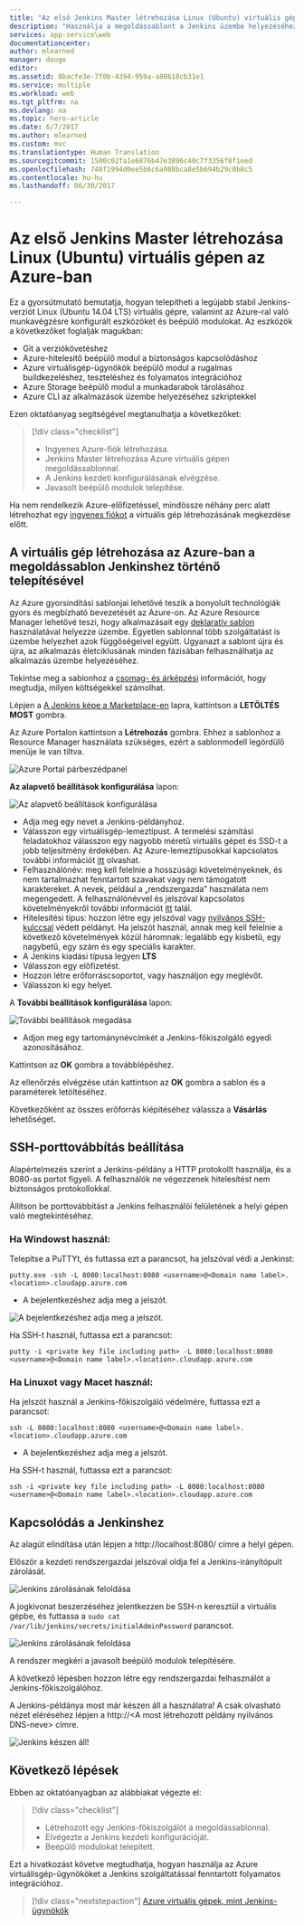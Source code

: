 ```yaml
---
title: "Az első Jenkins Master létrehozása Linux (Ubuntu) virtuális gépen az Azure-ban"
description: "Használja a megoldássablont a Jenkins üzembe helyezéséhez."
services: app-service\web
documentationcenter: 
author: mlearned
manager: douge
editor: 
ms.assetid: 8bacfe3e-7f0b-4394-959a-a88618cb31e1
ms.service: multiple
ms.workload: web
ms.tgt_pltfrm: na
ms.devlang: na
ms.topic: hero-article
ms.date: 6/7/2017
ms.author: mlearned
ms.custom: mvc
ms.translationtype: Human Translation
ms.sourcegitcommit: 1500c02fa1e6876b47e3896c40c7f3356f8f1eed
ms.openlocfilehash: 748f1994d0ee5b6c6a988bca8e5b694b29c0b8c5
ms.contentlocale: hu-hu
ms.lasthandoff: 06/30/2017

---
```


<a id="create-your-first-jenkins-master-on-a-linux-ubuntu-vm-on-azure" class="xliff"></a>

# Az első Jenkins Master létrehozása Linux (Ubuntu) virtuális gépen az Azure-ban

Ez a gyorsútmutató bemutatja, hogyan telepítheti a legújabb stabil Jenkins-verziót Linux (Ubuntu 14.04 LTS) virtuális gépre, valamint az Azure-ral való munkavégzésre konfigurált eszközöket és beépülő modulokat. Az eszközök a következőket foglalják magukban:
<ul>
<li>Git a verziókövetéshez</li>
<li>Azure-hitelesítő beépülő modul a biztonságos kapcsolódáshoz</li>
<li>Azure virtuálisgép-ügynökök beépülő modul a rugalmas buildkezeléshez, teszteléshez és folyamatos integrációhoz</li>
<li>Azure Storage beépülő modul a munkadarabok tárolásához</li>
<li>Azure CLI az alkalmazások üzembe helyezéséhez szkriptekkel</li>
</ul>

Ezen oktatóanyag segítségével megtanulhatja a következőket:

> [!div class="checklist"]
> * Ingyenes Azure-fiók létrehozása.
> * Jenkins Master létrehozása Azure virtuális gépen megoldássablonnal. 
> * A Jenkins kezdeti konfigurálásának elvégzése.
> * Javasolt beépülő modulok telepítése.

Ha nem rendelkezik Azure-előfizetéssel, mindössze néhány perc alatt létrehozhat egy [ingyenes fiókot](https://azure.microsoft.com/free/?WT.mc_id=A261C142F) a virtuális gép létrehozásának megkezdése előtt.

<a id="create-the-vm-in-azure-by-deploying-the-solution-template-for-jenkins" class="xliff"></a>

## A virtuális gép létrehozása az Azure-ban a megoldássablon Jenkinshez történő telepítésével

Az Azure gyorsindítási sablonjai lehetővé teszik a bonyolult technológiák gyors és megbízható bevezetését az Azure-on.  Az Azure Resource Manager lehetővé teszi, hogy alkalmazásait egy [deklaratív sablon](https://azure.microsoft.com/en-us/resources/templates/?term=jenkins) használatával helyezze üzembe. Egyetlen sablonnal több szolgáltatást is üzembe helyezhet azok függőségeivel együtt. Ugyanazt a sablont újra és újra, az alkalmazás életciklusának minden fázisában felhasználhatja az alkalmazás üzembe helyezéséhez.

Tekintse meg a sablonhoz a [csomag- és árképzési](https://azuremarketplace.microsoft.com/en-us/marketplace/apps/bitnami.jenkins?tab=PlansAndPrice) információt, hogy megtudja, milyen költségekkel számolhat.

Lépjen a [A Jenkins képe a Marketplace-en](https://azuremarketplace.microsoft.com/en-us/marketplace/apps/azure-oss.jenkins?tab=Overview) lapra, kattintson a **LETÖLTÉS MOST** gombra.  

Az Azure Portalon kattintson a **Létrehozás** gombra.  Ehhez a sablonhoz a Resource Manager használata szükséges, ezért a sablonmodell legördülő menüje le van tiltva.
   
![Azure Portal párbeszédpanel](./media/install-jenkins-solution-template/ap-create.png)

**Az alapvető beállítások konfigurálása** lapon:

![Az alapvető beállítások konfigurálása](./media/install-jenkins-solution-template/ap-basic.png)

* Adja meg egy nevet a Jenkins-példányhoz.
* Válasszon egy virtuálisgép-lemeztípust.  A termelési számítási feladatokhoz válasszon egy nagyobb méretű virtuális gépet és SSD-t a jobb teljesítmény érdekében.  Az Azure-lemeztípusokkal kapcsolatos további információt [itt](https://docs.microsoft.com/en-us/azure/storage/storage-premium-storage) olvashat.
* Felhasználónév: meg kell felelnie a hosszúsági követelményeknek, és nem tartalmazhat fenntartott szavakat vagy nem támogatott karaktereket. A nevek, például a „rendszergazda” használata nem megengedett.  A felhasználónévvel és jelszóval kapcsolatos követelményekről további információt [itt](https://docs.microsoft.com/en-us/azure/virtual-machines/windows/faq) talál.
* Hitelesítési típus: hozzon létre egy jelszóval vagy [nyilvános SSH-kulccsal](https://docs.microsoft.com/en-us/azure/virtual-machines/linux/ssh-from-windows) védett példányt. Ha jelszót használ, annak meg kell felelnie a következő követelmények közül háromnak: legalább egy kisbetű, egy nagybetű, egy szám és egy speciális karakter.
* A Jenkins kiadási típusa legyen **LTS**
* Válasszon egy előfizetést.
* Hozzon létre erőforráscsoportot, vagy használjon egy meglévőt.
* Válasszon ki egy helyet.

A **További beállítások konfigurálása** lapon:

![További beállítások megadása](./media/install-jenkins-solution-template/ap-addtional.png)

* Adjon meg egy tartománynévcímkét a Jenkins-főkiszolgáló egyedi azonosításához.

Kattintson az **OK** gombra a továbblépéshez. 

Az ellenőrzés elvégzése után kattintson az **OK** gombra a sablon és a paraméterek letöltéséhez. 

Következőként az összes erőforrás kiépítéséhez válassza a **Vásárlás** lehetőséget.

<a id="setup-ssh-port-forwarding" class="xliff"></a>

## SSH-porttovábbítás beállítása

Alapértelmezés szerint a Jenkins-példány a HTTP protokollt használja, és a 8080-as portot figyeli. A felhasználók ne végezzenek hitelesítést nem biztonságos protokollokkal.
    
Állítson be porttovábbítást a Jenkins felhasználói felületének a helyi gépen való megtekintéséhez.

<a id="if-you-are-using-windows" class="xliff"></a>

### Ha Windowst használ:

Telepítse a PuTTYt, és futtassa ezt a parancsot, ha jelszóval védi a Jenkinst:
```
putty.exe -ssh -L 8080:localhost:8080 <username>@<Domain name label>.<location>.cloudapp.azure.com
```
* A bejelentkezéshez adja meg a jelszót.

![A bejelentkezéshez adja meg a jelszót.](./media/install-jenkins-solution-template/jenkins-pwd.png)

Ha SSH-t használ, futtassa ezt a parancsot:
```
putty -i <private key file including path> -L 8080:localhost:8080 <username>@<Domain name label>.<location>.cloudapp.azure.com
```

<a id="if-you-are-using-linux-or-mac" class="xliff"></a>

### Ha Linuxot vagy Macet használ:

Ha jelszót használ a Jenkins-főkiszolgáló védelmére, futtassa ezt a parancsot:
```
ssh -L 8080:localhost:8080 <username>@<Domain name label>.<location>.cloudapp.azure.com
```
* A bejelentkezéshez adja meg a jelszót.

Ha SSH-t használ, futtassa ezt a parancsot:
```
ssh -i <private key file including path> -L 8080:localhost:8080 <username>@<Domain name label>.<location>.cloudapp.azure.com
```

<a id="connect-to-jenkins" class="xliff"></a>

## Kapcsolódás a Jenkinshez
Az alagút elindítása után lépjen a http://localhost:8080/ címre a helyi gépen.

Először a kezdeti rendszergazdai jelszóval oldja fel a Jenkins-irányítópult zárolását.

![Jenkins zárolásának feloldása](./media/install-jenkins-solution-template/jenkins-unlock.png)

A jogkivonat beszerzéséhez jelentkezzen be SSH-n keresztül a virtuális gépbe, és futtassa a `sudo cat /var/lib/jenkins/secrets/initialAdminPassword` parancsot.

![Jenkins zárolásának feloldása](./media/install-jenkins-solution-template/jenkins-ssh.png)

A rendszer megkéri a javasolt beépülő modulok telepítésére.

A következő lépésben hozzon létre egy rendszergazdai felhasználót a Jenkins-főkiszolgálóhoz.

A Jenkins-példánya most már készen áll a használatra! A csak olvasható nézet eléréséhez lépjen a http://\<A most létrehozott példány nyilvános DNS-neve\> címre.

![Jenkins készen áll!](./media/install-jenkins-solution-template/jenkins-welcome.png)

<a id="next-steps" class="xliff"></a>

## Következő lépések

Ebben az oktatóanyagban az alábbiakat végezte el:

> [!div class="checklist"]
> * Létrehozott egy Jenkins-főkiszolgálót a megoldássablonnal.
> * Elvégezte a Jenkins kezdeti konfigurációját.
> * Beépülő modulokat telepített.

Ezt a hivatkozást követve megtudhatja, hogyan használja az Azure virtuálisgép-ügynököket a Jenkins szolgáltatással fenntartott folyamatos integrációhoz.

> [!div class="nextstepaction"]
> [Azure virtuális gépek, mint Jenkins-ügynökök](jenkins-azure-vm-agents.md)

